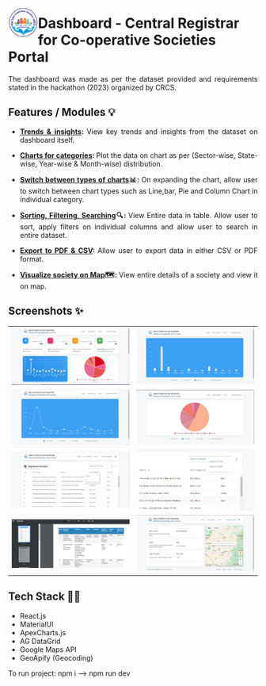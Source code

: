 <img align="left" style="margin-top:25px" width="60" height="60" src="public/img/favicon-32x32.png">

# Dashboard - Central Registrar for Co-operative Societies Portal

<p style='text-align: justify;'>The dashboard was made as per the dataset provided and requirements stated in the hackathon (2023) organized by CRCS.</p>

## Features / Modules 💡

- <p style='text-align: justify;'> <b><u>Trends & insights</u>: </b>View key trends and insights from the dataset on dashboard itself.</p>

- <p style='text-align: justify;'> <b><u>Charts for categories</u>: </b>Plot the data on chart as per (Sector-wise, State-wise, Year-wise & Month-wise) distribution.</p>

- <p style='text-align: justify;'> <b><u>Switch between types of charts</u>📊: </b>On expanding the chart, allow user to switch between chart types such as Line,bar, Pie and Column Chart in individual category.</p>

- <p style='text-align: justify;'><b><u>Sorting, Filtering, Searching</u>🔍: </b>View Entire data in table. Allow user to sort, apply filters on individual columns and allow user to search in entire dataset.</p>

- <p style='text-align: justify;'><b><u>Export to PDF & CSV</u>: </b>Allow user to export data in either CSV or PDF format.</p>

- <p style='text-align: justify;'><b><u>Visualize society on Map</u>🗺️: </b>View entire details of a society and view it on map.</p>

## Screenshots ✨

<table>
    <tr>
        <td><img src="Images/1.png"></td>
        <td><img src="Images/2.png"></td>
    </tr>
    <tr>
        <td><img src="Images/3.png"></td>
        <td><img src="Images/4.png"></td>
    </tr>
    <tr>
        <td><img src="Images/5.png"></td>
        <td><img src="Images/6.png"></td>
    </tr>
    <tr>
        <td><img src="Images/7.png"></td>
        <td><img src="Images/8.png"></td>
    </tr>
</table>

## Tech Stack 👨‍💻

- React.js
- MaterialUI
- ApexCharts.js
- AG DataGrid
- Google Maps API
- GeoApify (Geocoding)

To run project: npm i --> npm run dev
